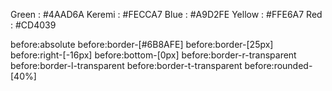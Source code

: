 Green : #4AAD6A
Keremi : #FECCA7
Blue : #A9D2FE
Yellow : #FFE6A7
Red : #CD4039


before:absolute before:border-[#6B8AFE] before:border-[25px] before:right-[-16px] before:bottom-[0px] before:border-r-transparent before:border-l-transparent before:border-t-transparent before:rounded-[40%]